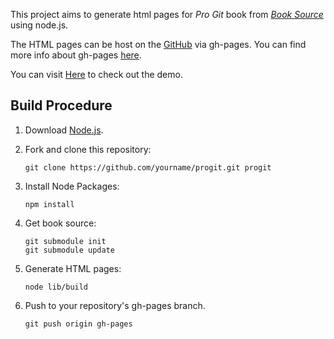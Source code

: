 This project aims to generate html pages for *Pro Git* book from [*Book Source*](https://github.com/progit/progit) using node.js.

The HTML pages can be host on the [GitHub](http://github.com) via gh-pages. You can find more info about gh-pages [here](http://pages.github.com/).

You can visit [Here](http://iissnan.com/progit) to check out the demo.

## Build Procedure

1. Download [Node.js](http://nodejs.org).
2. Fork and clone this repository:

    ```
    git clone https://github.com/yourname/progit.git progit
    ```
3. Install Node Packages:
    
    ```
    npm install
    ```
    
4. Get book source:

    ```
    git submodule init
    git submodule update
    ````

5. Generate HTML pages:
    
    ```
    node lib/build
    ```
   
6. Push to your repository's gh-pages branch.

    ```
    git push origin gh-pages
    ```
